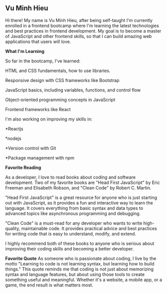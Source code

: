 ## Vu Minh Hieu

Hi there! My name is Vu Minh Hieu, after being self-taught I'm currently enrolled in a frontend bootcamp where I'm learning the latest technologies and best practices in frontend development. My goal is to become a master of JavaScript and other frontend skills, so that I can build amazing web applications that users will love.

**What I'm Learning**

So far in the bootcamp, I've learned:

  HTML and CSS fundamentals, how to use libraries. 

  Responsive design with CSS frameworks like Bootstrap

  JavaScript basics, including variables, functions, and control flow

  Object-oriented programming concepts in JavaScript

  Frontend frameworks like React

I'm also working on improving my skills in:

  *Reactjs


*nodejs

*Version control with Git

*Package management with npm

**Favorite Reading**

As a developer, I love to read books about coding and software development. Two of my favorite books are "Head First JavaScript" by Eric Freeman and Elisabeth Robson, and "Clean Code" by Robert C. Martin.

"Head First JavaScript" is a great resource for anyone who is just starting out with JavaScript, as it provides a fun and interactive way to learn the language. It covers everything from basic syntax and data types to advanced topics like asynchronous programming and debugging.

"Clean Code" is a must-read for any developer who wants to write high-quality, maintainable code. It provides practical advice and best practices for writing code that is easy to understand, modify, and extend.

I highly recommend both of these books to anyone who is serious about improving their coding skills and becoming a better developer.

**Favorite Quote**
As someone who is passionate about coding, I live by the motto "Learning to code is not learning syntax, but learning how to build things." This quote reminds me that coding is not just about memorizing syntax and language features, but about using those tools to create something useful and meaningful. Whether it's a website, a mobile app, or a game, the end result is what matters most.
<!---
miohieu/miohieu is a ✨ special ✨ repository because its `README.md` (this file) appears on your GitHub profile.
You can click the Preview link to take a look at your changes.
--->
